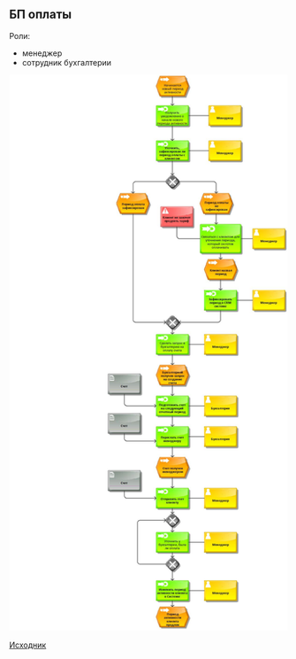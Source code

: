 ## БП оплаты

Роли:

* менеджер
* сотрудник бухгалтерии

![](../../img/Renewal-bp.jpg)

[Исходник](../../src/renewal.adf)